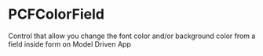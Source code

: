 # PCFColorField
Control that allow you change the font color and/or background color from a field inside form on Model Driven App
